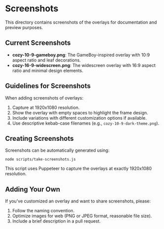 # Screenshots

This directory contains screenshots of the overlays for documentation and preview purposes.

## Current Screenshots

- **cozy-10-9-gameboy.png**: The GameBoy-inspired overlay with 10:9 aspect ratio and leaf decorations.
- **cozy-16-9-widescreen.png**: The widescreen overlay with 16:9 aspect ratio and minimal design elements.

## Guidelines for Screenshots

When adding screenshots of overlays:

1. Capture at 1920x1080 resolution.
2. Show the overlay with empty spaces to highlight the frame design.
3. Include variations with different customization options if available.
4. Use descriptive kebab-case filenames (e.g., `cozy-10-9-dark-theme.png`).

## Creating Screenshots

Screenshots can be automatically generated using:

```
node scripts/take-screenshots.js
```

This script uses Puppeteer to capture the overlays at exactly 1920x1080 resolution.

## Adding Your Own

If you've customized an overlay and want to share screenshots, please:

1. Follow the naming convention.
2. Optimize images for web (PNG or JPEG format, reasonable file size).
3. Include a brief description in a pull request.
